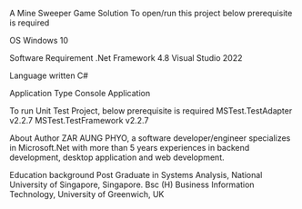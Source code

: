 A Mine Sweeper Game Solution
To open/run this project below prerequisite is required

OS
  Windows 10
  
Software Requirement
	.Net Framework 4.8
	Visual Studio 2022

Language written
	C#

Application Type
	Console Application

To run Unit Test Project, below prerequisite is required
MSTest.TestAdapter v2.2.7
MSTest.TestFramework v2.2.7

About Author
ZAR AUNG PHYO, a software developer/engineer specializes in Microsoft.Net with more than 5 years experiences in backend development, desktop application and web development.

Education background
Post Graduate in Systems Analysis, National University of Singapore, Singapore.
Bsc (H) Business Information Technology, University of Greenwich, UK
